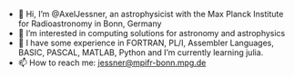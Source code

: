 - 👋 Hi, I’m @AxelJessner, an astrophysicist with the Max Planck Institute for Radioastronomy in Bonn, Germany
- 👀 I’m interested in computing solutions for astronomy and astrophysics
- 🌱 I have some experience in FORTRAN, PL/I, Assembler Languages, BASIC, PASCAL, MATLAB, Python and  I’m currently learning julia.
- 📫 How to reach me: jessner@mpifr-bonn.mpg.de

<!---
AxelJessner/AxelJessner is a ✨ special ✨ repository because its `README.md` (this file) appears on your GitHub profile.
You can click the Preview link to take a look at your changes.
--->
